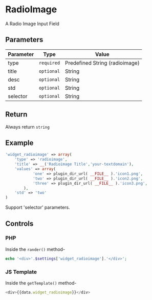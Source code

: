 
# RadioImage
A Radio Image Input Field

## Parameters
Parameter | Type | Value
--- | --- | ---
type | `required` | Predefined String (radioimage)
title | `optional` | String
desc | `optional` | String
std | `optional` | String
selector | `optional` | String

## Return
Always return `string`

## Example
```php
'widget_radioimage' => array(
    'type' => 'radioimage',
    'title' => __('Radioimage Title','your-textdomain'),
    'values' => array(
            'one' => plugin_dir_url( __FILE__ ).'icon1.png',
            'two' => plugin_dir_url( __FILE__ ).'icon2.png',
            'three' => plugin_dir_url( __FILE__ ).'icon3.png',
		),
    'std' => 'two'
)
```
Support 'selector' parameters.


## Controls
### PHP
Inside the `rander()` method-
```php
echo '<div>'.$settings['widget_radioimage'].'</div>';
```

### JS Template
Inside the `getTemplate()` method-
```js
<div>{{data.widget_radioimage}}</div>
```
